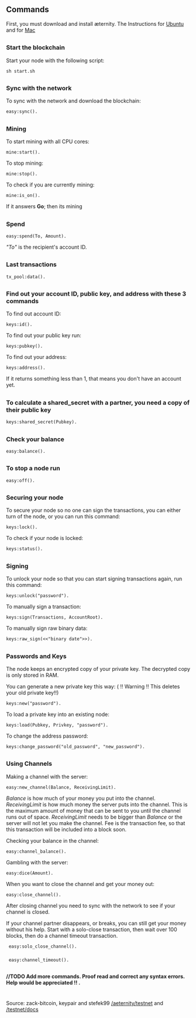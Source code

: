 ## Commands

First, you must download and install æternity. The Instructions for [Ubuntu](Troubleshooting#for-ubuntu) and for [Mac](Troubleshooting#for-mac)  
## 
### Start the blockchain
Start your node with the following script:
```
sh start.sh
```
## 

### Sync with the network
To sync with the network and download the blockchain:
```
easy:sync().
```
## 
### Mining
To start mining with all CPU cores:
```
mine:start().
```
To stop mining:
```
mine:stop().
```
To check if you are currently mining:
```
mine:is_on().
```
If it answers **Go**; then its mining
## 
### Spend
```
easy:spend(To, Amount).
```
_"To"_ is the recipient's account ID.
## 
### Last transactions
```
tx_pool:data().
```
## 
### Find out your account ID, public key, and address with these 3 commands
To find out account ID:
```
keys:id().
```
To find out your public key run:
```
keys:pubkey().
```
To find out your address:
```
keys:address().
```
If it returns something less than 1, that means you don't have an account yet.
## 
### To calculate a shared_secret with a partner, you need a copy of their public key
```
keys:shared_secret(Pubkey).
```
## 
### Check your balance
```
easy:balance().
```
## 
### To stop a node run
```
easy:off().
```
## 
### Securing your node

To secure your node so no one can sign the transactions, you can either turn of the node, or you can run this command:
```
keys:lock().
```
To check if your node is locked:
```
keys:status().
```
## 
### Signing

To unlock your node so that you can start signing transactions again, run this command:
```
keys:unlock("password").
```
To manually sign a transaction:
```
keys:sign(Transactions, AccountRoot).
```
To manually sign raw binary data:
```
keys:raw_sign(<<"binary date">>).
```
## 
### Passwords and Keys

The node keeps an encrypted copy of your private key. The decrypted copy is only stored in RAM.                        

You can generate a new private key this way: ( !! Warning !!  This deletes your old private key!!)
```
keys:new("password").
```
To load a private key into an existing node:
```
keys:load(Pubkey, Privkey, "password").
```

To change the address password:
```
keys:change_password("old_password", "new_password").
```
## 
### Using Channels
Making a channel with the server:
```
easy:new_channel(Balance, ReceivingLimit).
```
 _Balance_ is how much of your money you put into the channel. _ReceivingLimit_ is how much money the server puts into the channel.
  This is the maximum amount of money that can be sent to you until the channel runs out of space. _ReceivingLimit_ needs to be bigger than _Balance_ or the server will not let you make the channel. Fee is the transaction fee, so that this transaction will be included into a block soon.

Checking your balance in the channel:
```
easy:channel_balance().
```
Gambling with the server:
```
easy:dice(Amount).
```

When you want to close the channel and get your money out:
```
easy:close_channel().
```

After closing channel you need to sync with the network to see if your channel is closed.

If your channel partner disappears, or breaks, you can still get your money without his help.  Start with a solo-close transaction, then wait over 100 blocks, then do a channel timeout transaction.
```
 easy:solo_close_channel().
```
### 
```
 easy:channel_timeout().
```
    







## 


## 

 **//TODO  Add more commands. Proof read and correct any syntax errors.   Help would be appreciated !! .**

# 

Source: zack-bitcoin, keypair and stefek99 [/aeternity/testnet](https://github.com/aeternity/testnet/blob/master/README.md) and [/testnet/docs](https://github.com/aeternity/testnet/blob/master/docs/keys.md)



